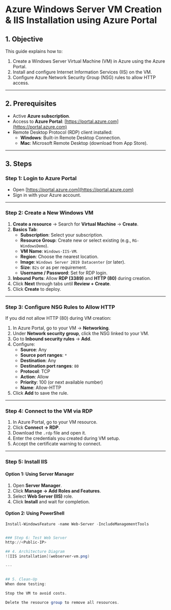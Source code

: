 # Azure Windows Server VM Creation & IIS Installation using Azure Portal

## 1. Objective
This guide explains how to:
1. Create a Windows Server Virtual Machine (VM) in Azure using the Azure Portal.
2. Install and configure Internet Information Services (IIS) on the VM.
3. Configure Azure Network Security Group (NSG) rules to allow HTTP access.

---

## 2. Prerequisites
- Active **Azure subscription**.
- Access to **Azure Portal**: [https://portal.azure.com](https://portal.azure.com)
- Remote Desktop Protocol (RDP) client installed:
  - **Windows**: Built-in Remote Desktop Connection.
  - **Mac**: Microsoft Remote Desktop (download from App Store).

---

## 3. Steps

### Step 1: Login to Azure Portal
- Open [https://portal.azure.com](https://portal.azure.com)  
- Sign in with your Azure account.

---

### Step 2: Create a New Windows VM
1. **Create a resource** → Search for **Virtual Machine** → **Create**.
2. **Basics Tab**:
   - **Subscription**: Select your subscription.
   - **Resource Group**: Create new or select existing (e.g., `RG-WindowsDemo`).
   - **VM Name**: `Windows-IIS-VM`.
   - **Region**: Choose the nearest location.
   - **Image**: `Windows Server 2019 Datacenter` (or later).
   - **Size**: `B2s` or as per requirement.
   - **Username / Password**: Set for RDP login.
3. **Inbound Ports**: Allow **RDP (3389)** and **HTTP (80)** during creation.
4. Click **Next** through tabs until **Review + Create**.
5. Click **Create** to deploy.

---

### Step 3: Configure NSG Rules to Allow HTTP
If you did not allow HTTP (80) during VM creation:
1. In Azure Portal, go to your VM → **Networking**.
2. Under **Network security group**, click the NSG linked to your VM.
3. Go to **Inbound security rules** → **Add**.
4. Configure:
   - **Source**: Any
   - **Source port ranges**: `*`
   - **Destination**: Any
   - **Destination port ranges**: `80`
   - **Protocol**: TCP
   - **Action**: Allow
   - **Priority**: 100 (or next available number)
   - **Name**: Allow-HTTP
5. Click **Add** to save the rule.

---

### Step 4: Connect to the VM via RDP
1. In Azure Portal, go to your VM resource.
2. Click **Connect → RDP**.
3. Download the `.rdp` file and open it.
4. Enter the credentials you created during VM setup.
5. Accept the certificate warning to connect.

---

### Step 5: Install IIS
#### Option 1: Using Server Manager
1. Open **Server Manager**.
2. Click **Manage → Add Roles and Features**.
3. Select **Web Server (IIS)** role.
4. Click **Install** and wait for completion.

#### Option 2: Using PowerShell
```powershell
Install-WindowsFeature -name Web-Server -IncludeManagementTools


### Step 6: Test Web Server
http://<Public-IP>

## 4. Architecture Diagram
![IIS installation](webserver-vm.png)

---


## 5. Clean-Up
When done testing:

Stop the VM to avoid costs.

Delete the resource group to remove all resources.
